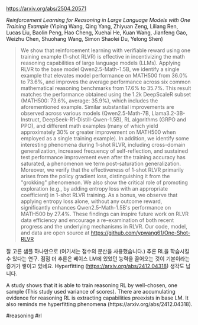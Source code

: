https://arxiv.org/abs/2504.20571

*Reinforcement Learning for Reasoning in Large Language Models with One Training Example* (Yiping Wang, Qing Yang, Zhiyuan Zeng, Liliang Ren, Lucas Liu, Baolin Peng, Hao Cheng, Xuehai He, Kuan Wang, Jianfeng Gao, Weizhu Chen, Shuohang Wang, Simon Shaolei Du, Yelong Shen)

> We show that reinforcement learning with verifiable reward using one training example (1-shot RLVR) is effective in incentivizing the math reasoning capabilities of large language models (LLMs). Applying RLVR to the base model Qwen2.5-Math-1.5B, we identify a single example that elevates model performance on MATH500 from 36.0% to 73.6%, and improves the average performance across six common mathematical reasoning benchmarks from 17.6% to 35.7%. This result matches the performance obtained using the 1.2k DeepScaleR subset (MATH500: 73.6%, average: 35.9%), which includes the aforementioned example. Similar substantial improvements are observed across various models (Qwen2.5-Math-7B, Llama3.2-3B-Instruct, DeepSeek-R1-Distill-Qwen-1.5B), RL algorithms (GRPO and PPO), and different math examples (many of which yield approximately 30% or greater improvement on MATH500 when employed as a single training example). In addition, we identify some interesting phenomena during 1-shot RLVR, including cross-domain generalization, increased frequency of self-reflection, and sustained test performance improvement even after the training accuracy has saturated, a phenomenon we term post-saturation generalization. Moreover, we verify that the effectiveness of 1-shot RLVR primarily arises from the policy gradient loss, distinguishing it from the "grokking" phenomenon. We also show the critical role of promoting exploration (e.g., by adding entropy loss with an appropriate coefficient) in 1-shot RLVR training. As a bonus, we observe that applying entropy loss alone, without any outcome reward, significantly enhances Qwen2.5-Math-1.5B's performance on MATH500 by 27.4%. These findings can inspire future work on RLVR data efficiency and encourage a re-examination of both recent progress and the underlying mechanisms in RLVR. Our code, model, and data are open source at https://github.com/ypwang61/One-Shot-RLVR

잘 고른 샘플 하나만으로 (여기서는 점수의 분산을 사용했습니다.) 추론 RL을 학습시킬 수 있다는 연구. 점점 더 추론은 베이스 LM에 있었던 능력을 끌어오는 것이 기본이라는 증거가 쌓이고 있네요. Hyperfitting (https://arxiv.org/abs/2412.04318) 생각도 납니다.

<english>
A study shows that it is able to train reasoning RL by well-chosen, one sample (This study used variance of scores). There are accumulating evidence for reasoning RL is extracting capabilities preexists in base LM. It also reminds me hyperfitting phenomena (https://arxiv.org/abs/2412.04318). 
</english>

#reasoning #rl 